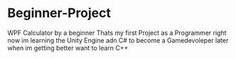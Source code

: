 # Beginner-Project
WPF Calculator by a beginner
Thats my first Project as a Programmer right now im learning the Unity Engine adn C# to become a Gamedevoleper later when im getting better want to learn C++
